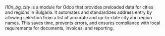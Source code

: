 *l10n_bg_city* is a module for Odoo that provides preloaded data for cities and regions in Bulgaria. It automates and standardizes address entry by allowing selection from a list of accurate and up-to-date city and region names. This saves time, prevents errors, and ensures compliance with local requirements for documents, invoices, and reporting.
